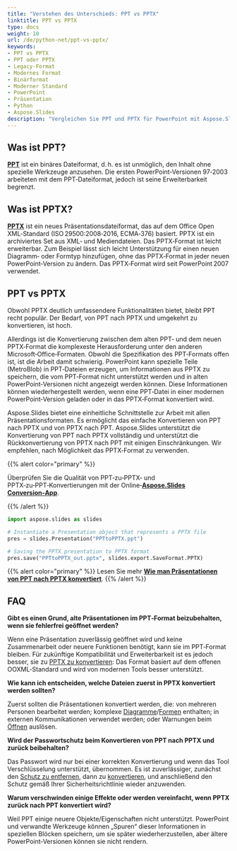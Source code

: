 ```yaml
---
title: "Verstehen des Unterschieds: PPT vs PPTX"
linktitle: PPT vs PPTX
type: docs
weight: 10
url: /de/python-net/ppt-vs-pptx/
keywords:
- PPT vs PPTX
- PPT oder PPTX
- Legacy‑Format
- Modernes Format
- Binärformat
- Moderner Standard
- PowerPoint
- Präsentation
- Python
- Aspose.Slides
description: "Vergleichen Sie PPT und PPTX für PowerPoint mit Aspose.Slides Python über .NET, untersuchen Sie Formatunterschiede, Vorteile, Kompatibilität und Konvertierungstipps."
---
```


## **Was ist PPT?**
[**PPT**](https://docs.fileformat.com/presentation/ppt/) ist ein binäres Dateiformat, d. h. es ist unmöglich, den Inhalt ohne spezielle Werkzeuge anzusehen. Die ersten PowerPoint‑Versionen 97‑2003 arbeiteten mit dem PPT‑Dateiformat, jedoch ist seine Erweiterbarkeit begrenzt.

## **Was ist PPTX?**
[**PPTX**](https://docs.fileformat.com/presentation/pptx/) ist ein neues Präsentationsdateiformat, das auf dem Office Open XML‑Standard (ISO 29500:2008‑2016, ECMA‑376) basiert. PPTX ist ein archiviertes Set aus XML‑ und Mediendateien. Das PPTX‑Format ist leicht erweiterbar. Zum Beispiel lässt sich leicht Unterstützung für einen neuen Diagramm‑ oder Formtyp hinzufügen, ohne das PPTX‑Format in jeder neuen PowerPoint‑Version zu ändern. Das PPTX‑Format wird seit PowerPoint 2007 verwendet.

## **PPT vs PPTX**
Obwohl PPTX deutlich umfassendere Funktionalitäten bietet, bleibt PPT recht populär. Der Bedarf, von PPT nach PPTX und umgekehrt zu konvertieren, ist hoch.

Allerdings ist die Konvertierung zwischen dem alten PPT‑ und dem neuen PPTX‑Format die komplexeste Herausforderung unter den anderen Microsoft‑Office‑Formaten. Obwohl die Spezifikation des PPT‑Formats offen ist, ist die Arbeit damit schwierig. PowerPoint kann spezielle Teile (MetroBlob) in PPT‑Dateien erzeugen, um Informationen aus PPTX zu speichern, die vom PPT‑Format nicht unterstützt werden und in alten PowerPoint‑Versionen nicht angezeigt werden können. Diese Informationen können wiederhergestellt werden, wenn eine PPT‑Datei in einer modernen PowerPoint‑Version geladen oder in das PPTX‑Format konvertiert wird.

Aspose.Slides bietet eine einheitliche Schnittstelle zur Arbeit mit allen Präsentationsformaten. Es ermöglicht das einfache Konvertieren von PPT nach PPTX und von PPTX nach PPT. Aspose.Slides unterstützt die Konvertierung von PPT nach PPTX vollständig und unterstützt die Rückkonvertierung von PPTX nach PPT mit einigen Einschränkungen. Wir empfehlen, nach Möglichkeit das PPTX‑Format zu verwenden.

{{% alert color="primary" %}} 

Überprüfen Sie die Qualität von PPT‑zu‑PPTX‑ und PPTX‑zu‑PPT‑Konvertierungen mit der Online‑[**Aspose.Slides Conversion‑App**](https://products.aspose.app/slides/conversion/).

{{% /alert %}} 

```py
import aspose.slides as slides

# Instantiate a Presentation object that represents a PPTX file
pres = slides.Presentation("PPTtoPPTX.ppt")

# Saving the PPTX presentation to PPTX format
pres.save("PPTtoPPTX_out.pptx", slides.export.SaveFormat.PPTX)
```

{{% alert color="primary" %}} 
Lesen Sie mehr [**Wie man Präsentationen von PPT nach PPTX konvertiert**](/slides/de/python-net/convert-ppt-to-pptx/).
{{% /alert %}} 

## **FAQ**

**Gibt es einen Grund, alte Präsentationen im PPT‑Format beizubehalten, wenn sie fehlerfrei geöffnet werden?**

Wenn eine Präsentation zuverlässig geöffnet wird und keine Zusammenarbeit oder neuere Funktionen benötigt, kann sie im PPT‑Format bleiben. Für zukünftige Kompatibilität und Erweiterbarkeit ist es jedoch besser, sie zu [PPTX zu konvertieren](/slides/de/python-net/convert-ppt-to-pptx/): Das Format basiert auf dem offenen OOXML‑Standard und wird von modernen Tools besser unterstützt.

**Wie kann ich entscheiden, welche Dateien zuerst in PPTX konvertiert werden sollten?**

Zuerst sollten die Präsentationen konvertiert werden, die: von mehreren Personen bearbeitet werden; komplexe [Diagramme](/slides/de/python-net/create-chart/)/[Formen](/slides/de/python-net/shape-manipulations/) enthalten; in externen Kommunikationen verwendet werden; oder Warnungen beim [Öffnen](/slides/de/python-net/open-presentation/) auslösen.

**Wird der Passwortschutz beim Konvertieren von PPT nach PPTX und zurück beibehalten?**

Das Passwort wird nur bei einer korrekten Konvertierung und wenn das Tool Verschlüsselung unterstützt, übernommen. Es ist zuverlässiger, zunächst den [Schutz zu entfernen](/slides/de/python-net/password-protected-presentation/), dann zu [konvertieren](/slides/de/python-net/convert-ppt-to-pptx/), und anschließend den Schutz gemäß Ihrer Sicherheitsrichtlinie wieder anzuwenden.

**Warum verschwinden einige Effekte oder werden vereinfacht, wenn PPTX zurück nach PPT konvertiert wird?**

Weil PPT einige neuere Objekte/Eigenschaften nicht unterstützt. PowerPoint und verwandte Werkzeuge können „Spuren“ dieser Informationen in speziellen Blöcken speichern, um sie später wiederherzustellen, aber ältere PowerPoint‑Versionen können sie nicht rendern.